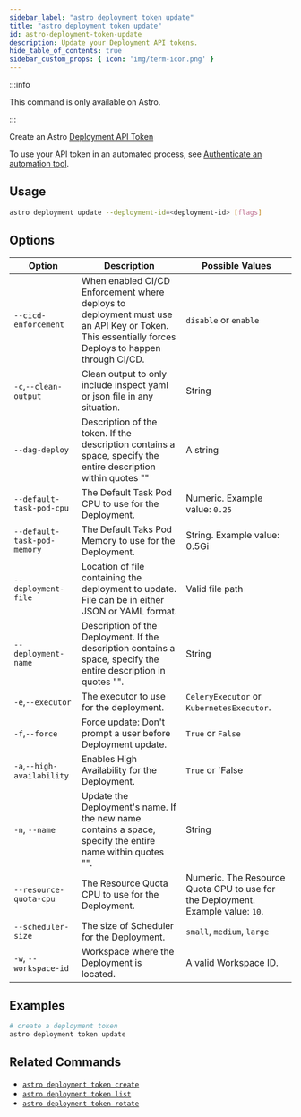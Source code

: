 ```yaml
---
sidebar_label: "astro deployment token update"
title: "astro deployment token update"
id: astro-deployment-token-update
description: Update your Deployment API tokens.
hide_table_of_contents: true
sidebar_custom_props: { icon: 'img/term-icon.png' }
---
```


:::info

This command is only available on Astro.

:::

Create an Astro [Deployment API Token](deployment-api-tokens.md)

To use your API token in an automated process, see [Authenticate an automation tool](automation-authentication.md).

## Usage

```sh
astro deployment update --deployment-id=<deployment-id> [flags]
```

## Options

| Option                         | Description                                                                            | Possible Values                                                                |
| ------------------------------ | -------------------------------------------------------------------------------------- | ------------------------------------------------------------------------------ |
|`--cicd-enforcement`           |    When enabled CI/CD Enforcement where deploys to deployment must use an API Key or Token. This essentially forces Deploys to happen through CI/CD.                                                | `disable` or `enable` |
| `-c`,`--clean-output`           |    Clean output to only include inspect yaml or json file in any situation.                                                | String |
|`--dag-deploy`           |    Description of the token. If the description contains a space, specify the entire description within quotes ""                                                | A string |
| `--default-task-pod-cpu`           |    The Default Task Pod CPU to use for the Deployment.                                                 | Numeric. Example value: `0.25` |
| `--default-task-pod-memory` | The Default Taks Pod Memory to use for the Deployment. | String. Example value: 0.5Gi |
| `--deployment-file` | Location of file containing the deployment to update. File can be in either JSON or YAML format. | Valid file path |
| `--deployment-name` | Description of the Deployment. If the description contains a space, specify the entire description in quotes "". | String |
| `-e`,`--executor`           |    The executor to use for the deployment.                                               | `CeleryExecutor` or `KubernetesExecutor`. |
| `-f`,`--force`           |    Force update: Don't prompt a user before Deployment update.                                                | `True` or `False` |
| `-a`,`--high-availability`           |    Enables High Availability for the Deployment.                                                | `True` or `False |
| `-n`, `--name` | Update the Deployment's name. If the new name contains a space, specify the entire name within quotes "". | String |
| `--resource-quota-cpu` | The Resource Quota CPU to use for the Deployment. | Numeric. The Resource Quota CPU to use for the Deployment. Example value: `10`. |
| `--scheduler-size` | The size of Scheduler for the Deployment. | `small`, `medium`, `large` |
| `-w`, `--workspace-id` | Workspace where the Deployment is located. | A valid Workspace ID. |

## Examples

```bash
# create a deployment token
astro deployment token update

```

## Related Commands

- [`astro deployment token create`](cli/astro-deployment-create.md)
- [`astro deployment token list`](cli/astro-deployment-token-list.md)
- [`astro deployment token rotate`](cli/astro-deployment-token-rotate.md)
